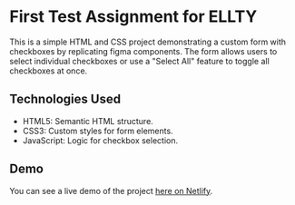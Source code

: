 # First Test Assignment for ELLTY

This is a simple HTML and CSS project demonstrating a custom form with checkboxes by replicating figma components. The form allows users to select individual checkboxes or use a "Select All" feature to toggle all checkboxes at once. 

## Technologies Used
- HTML5: Semantic HTML structure.
- CSS3: Custom styles for form elements.
- JavaScript: Logic for checkbox selection.

## Demo
You can see a live demo of the project [here on Netlify](https://remarkable-pudding-150fe1.netlify.app).

